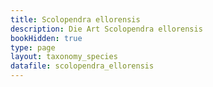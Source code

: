 ```yaml
---
title: Scolopendra ellorensis
description: Die Art Scolopendra ellorensis
bookHidden: true
type: page
layout: taxonomy_species
datafile: scolopendra_ellorensis
---
```


